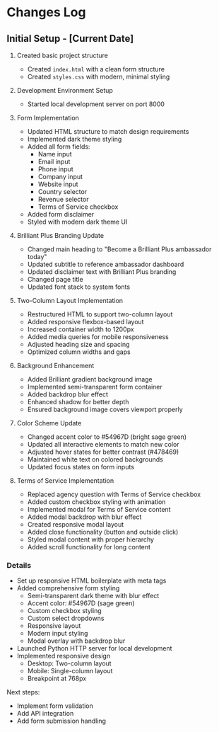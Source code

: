 # Changes Log

## Initial Setup - [Current Date]

1. Created basic project structure
    - Created `index.html` with a clean form structure
    - Created `styles.css` with modern, minimal styling

2. Development Environment Setup
    - Started local development server on port 8000

3. Form Implementation
    - Updated HTML structure to match design requirements
    - Implemented dark theme styling
    - Added all form fields:
        - Name input
        - Email input
        - Phone input
        - Company input
        - Website input
        - Country selector
        - Revenue selector
        - Terms of Service checkbox
    - Added form disclaimer
    - Styled with modern dark theme UI

4. Brilliant Plus Branding Update
    - Changed main heading to "Become a Brilliant Plus ambassador today"
    - Updated subtitle to reference ambassador dashboard
    - Updated disclaimer text with Brilliant Plus branding
    - Changed page title
    - Updated font stack to system fonts

5. Two-Column Layout Implementation
    - Restructured HTML to support two-column layout
    - Added responsive flexbox-based layout
    - Increased container width to 1200px
    - Added media queries for mobile responsiveness
    - Adjusted heading size and spacing
    - Optimized column widths and gaps

6. Background Enhancement
    - Added Brilliant gradient background image
    - Implemented semi-transparent form container
    - Added backdrop blur effect
    - Enhanced shadow for better depth
    - Ensured background image covers viewport properly

7. Color Scheme Update
    - Changed accent color to #54967D (bright sage green)
    - Updated all interactive elements to match new color
    - Adjusted hover states for better contrast (#478469)
    - Maintained white text on colored backgrounds
    - Updated focus states on form inputs

8. Terms of Service Implementation
    - Replaced agency question with Terms of Service checkbox
    - Added custom checkbox styling with animation
    - Implemented modal for Terms of Service content
    - Added modal backdrop with blur effect
    - Created responsive modal layout
    - Added close functionality (button and outside click)
    - Styled modal content with proper hierarchy
    - Added scroll functionality for long content

### Details
- Set up responsive HTML boilerplate with meta tags
- Added comprehensive form styling
    - Semi-transparent dark theme with blur effect
    - Accent color: #54967D (sage green)
    - Custom checkbox styling
    - Custom select dropdowns
    - Responsive layout
    - Modern input styling
    - Modal overlay with backdrop blur
- Launched Python HTTP server for local development
- Implemented responsive design
    - Desktop: Two-column layout
    - Mobile: Single-column layout
    - Breakpoint at 768px

Next steps:
- Implement form validation
- Add API integration
- Add form submission handling 